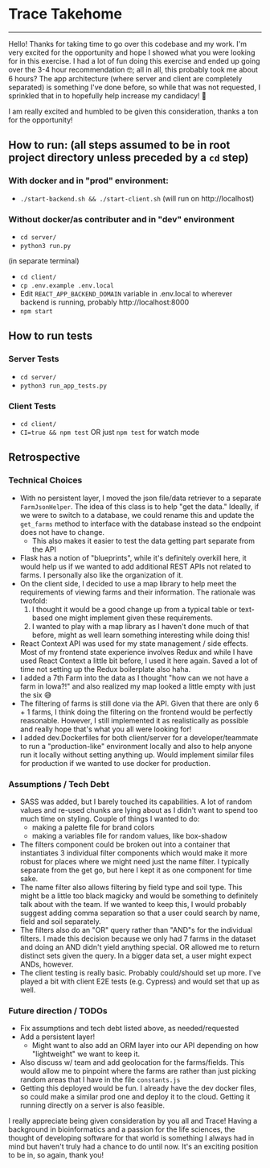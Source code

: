 # Trace Takehome

---
Hello! Thanks for taking time to go over this codebase and my work. I'm very excited for the opportunity and hope I showed what you were looking for in this exercise. I had a lot of fun doing this exercise and ended up going over the 3-4 hour recommendation 🤓; all in all, this probably took me about 6 hours? The app architecture (where server and client are completely separated) is something I've done before, so while that was not requested, I sprinkled that in to hopefully help increase my candidacy! :crossed_fingers:  


I am really excited and humbled to be given this consideration, thanks a ton for the opportunity!

## How to run: (all steps assumed to be in root project directory unless preceded by a `cd` step)

### With docker and in "prod" environment:
- `./start-backend.sh && ./start-client.sh` (will run on http://localhost) 

### Without docker/as contributer and in "dev" environment
- `cd server/`
- `python3 run.py`

(in separate terminal)

- `cd client/`
- `cp .env.example .env.local`
- Edit `REACT_APP_BACKEND_DOMAIN` variable in .env.local to wherever backend is running, probably http://localhost:8000
- `npm start`

## How to run tests
### Server Tests
- `cd server/`
- `python3 run_app_tests.py`

### Client Tests
- `cd client/`
- `CI=true && npm test` OR just `npm test` for watch mode




## Retrospective

### Technical Choices
- With no persistent layer, I moved the json file/data retriever to a separate `FarmJsonHelper`. The idea of this class is to help "get the data." Ideally, if we were to switch to a database, we could rename this and update the `get_farms` method to interface with the database instead so the endpoint does not have to change.
  - This also makes it easier to test the data getting part separate from the API
- Flask has a notion of "blueprints", while it's definitely overkill here, it would help us if we wanted to add additional REST APIs not related to farms. I personally also like the organization of it.
- On the client side, I decided to use a map library to help meet the requirements of viewing farms and their information. The rationale was twofold:
  1. I thought it would be a good change up from a typical table or text-based one might implement given these requirements.
  2. I wanted to play with a map library as I haven't done much of that before, might as well learn something interesting while doing this!
- React Context API was used for my state management / side effects. Most of my frontend state experience involves Redux and while I have used React Context a little bit before, I used it here again. Saved a lot of time not setting up the Redux boilerplate also haha.
- I added a 7th Farm into the data as I thought "how can we not have a farm in Iowa?!" and also realized my map looked a little empty with just the six :sweat_smile:
- The filtering of farms is still done via the API. Given that there are only 6 + 1 farms, I think doing the filtering on the frontend would be perfectly reasonable. However, I still implemented it as realistically as possible and really hope that's what you all were looking for!
- I added dev.Dockerfiles for both client/server for a developer/teammate to run a "production-like" environment locally and also to help anyone run it locally without setting anything up. Would implement similar files for production if we wanted to use docker for production.

### Assumptions / Tech Debt 
- SASS was added, but I barely touched its capabilities. A lot of random values and re-used chunks are lying about as I didn't want to spend too much time on styling. Couple of things I wanted to do:
  - making a palette file for brand colors
  - making a variables file for random values, like box-shadow
- The filters component could be broken out into a container that instantiates 3 individual filter components which would make it more robust for places where we might need just the name filter. I typically separate from the get go, but here I kept it as one component for time sake.
- The name filter also allows filtering by field type and soil type. This might be a little too black magicky and would be something to definitely talk about with the team. If we wanted to keep this, I would probably suggest adding comma separation so that a user could search by name, field and soil separately.
- The filters also do an "OR" query rather than "AND"s for the individual filters. I made this decision because we only had 7 farms in the dataset and doing an AND didn't yield anything special. OR allowed me to return distinct sets given the query. In a bigger data set, a user might expect ANDs, however.
- The client testing is really basic. Probably could/should set up more. I've played a bit with client E2E tests (e.g. Cypress) and would set that up as well.   


### Future direction / TODOs
- Fix assumptions and tech debt listed above, as needed/requested
- Add a persistent layer!
  - Might want to also add an ORM layer into our API depending on how "lightweight" we want to keep it.
- Also discuss w/ team and add geolocation for the farms/fields. This would allow me to pinpoint where the farms are rather than just picking random areas that I have in the file `constants.js`
- Getting this deployed would be fun. I already have the dev docker files, so could make a similar prod one and deploy it to the cloud. Getting it running directly on a server is also feasible.


I really appreciate being given consideration by you all and Trace! Having a background in bioinformatics and a passion for the life sciences, the thought of developing software for that world is something I always had in mind but haven't truly had a chance to do until now. It's an exciting position to be in, so again, thank you!


